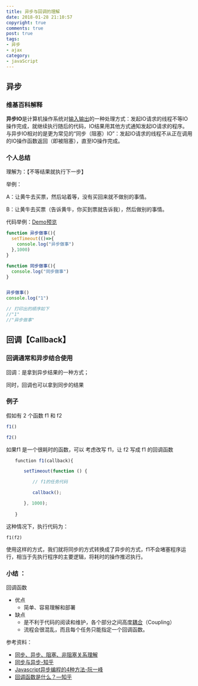 ```yaml
---
title: 异步与回调的理解
date: 2018-01-28 21:10:57
copyright: true
comments: true
post: true
tags: 
- 异步
- ajax
category: 
- javaScript
---
```




## 异步
### 维基百科解释

**异步IO**是计算机操作系统对[输入输出](https://zh.wikipedia.org/wiki/%E8%BE%93%E5%85%A5%E8%BE%93%E5%87%BA)的一种处理方式：发起IO请求的线程不等IO操作完成，就继续执行随后的代码，IO结果用其他方式通知发起IO请求的程序。与异步IO相对的是更为常见的“同步（阻塞）IO”：发起IO请求的线程不从正在调用的IO操作函数返回（即被阻塞），直至IO操作完成。

### 个人总结

理解为：【不等结果就执行下一步】

举例：

A：让黄牛去买票，然后站着等，没有买回来就不做别的事情。

B：让黄牛去买票（告诉黄牛，你买到票就告诉我），然后做别的事情。

代码举例：[Demo预览](http://js.jirengu.com/vepikokuri/2/edit)

```javascript
function 异步做事(){
  setTimeout(()=>{
    console.log("异步做事")
  },1000)
}

function 同步做事(){
  console.log("同步做事")
}


异步做事()
console.log("1")

// 打印出的顺序如下
//"1"
//"异步做事"
```



## 回调【Callback】

### 回调通常和异步结合使用

回调：是拿到异步结果的一种方式；

同时，回调也可以拿到同步的结果

### 例子

假如有 2 个函数 f1 和 f2

```javascript
f1()

f2()
```

如果f1 是一个很耗时的函数，可以 考虑改写 f1，让 f2 写成 f1 的回调函数 

```javascript
　　function f1(callback){

　　　　setTimeout(function () {

　　　　　　// f1的任务代码

　　　　　　callback();

　　　　}, 1000);
    
　　}
```

这种情况下，执行代码为：

```
f1(f2)
```

使用这样的方式，我们就将同步的方式转换成了异步的方式，f1不会堵塞程序运行，相当于先执行程序的主要逻辑，将耗时的操作推迟执行。

### 小结 ：

回调函数

- 优点
  - 简单、容易理解和部署
- 缺点
  - 是不利于代码的阅读和维护，各个部分之间高度[耦合](http://en.wikipedia.org/wiki/Coupling_(computer_programming))（Coupling）
  - 流程会很混乱，而且每个任务只能指定一个回调函数。



参考资料：

- [同步、异步、阻塞、非阻塞关系理解](https://github.com/calidion/calidion.github.io/issues/40)
- [同步与异步-知乎](https://www.zhihu.com/question/19732473)
- [Javascript异步编程的4种方法-阮一峰](http://www.ruanyifeng.com/blog/2012/12/asynchronous%EF%BC%BFjavascript.html)
- [回调函数是什么？—知乎](https://www.zhihu.com/question/19801131)